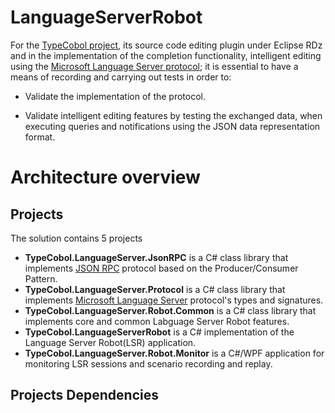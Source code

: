 # LanguageServerRobot

For the [TypeCobol project](https://github.com/TypeCobolTeam/TypeCobol), its source code editing plugin under Eclipse RDz and in the implementation of the completion functionality, intelligent editing using the [Microsoft Language Server protocol](https://github.com/Microsoft/language-server-protocol); it is essential to have a means of recording and carrying out tests in order to:



- Validate the implementation of the protocol. 



- Validate intelligent editing features by testing the exchanged data, when executing queries and notifications using the JSON data representation format.

# Architecture overview
## Projects
The solution contains 5 projects
- **TypeCobol.LanguageServer.JsonRPC** is a C# class library that implements [JSON RPC](https://en.wikipedia.org/wiki/JSON-RPC) protocol based on the Producer/Consumer Pattern.
- **TypeCobol.LanguageServer.Protocol** is a C# class library that implements [Microsoft Language Server](https://github.com/Microsoft/language-server-protocol) protocol's types and signatures.
- **TypeCobol.LanguageServer.Robot.Common** is a C# class library that implements core and common Labguage Server Robot features.
- **TypeCobol.LanguageServerRobot** is a C# implementation of the Language Server Robot(LSR) application.
- **TypeCobol.LanguageServer.Robot.Monitor** is a C#/WPF application for monitoring LSR sessions and scenario recording and replay.
## Projects Dependencies
